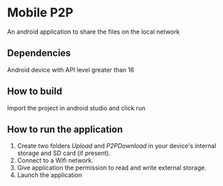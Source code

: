 # Mobile P2P
An android application to share the files on the local network

## Dependencies
Android device with API level greater than 16

## How to build
Import the project in android studio and click run

## How to run the application
1. Create two folders *Upload* and *P2PDownload* in your device's internal storage and SD card (if present).
2. Connect to a Wifi network.
3. Give application the permission to read and write external storage.
4. Launch the application
